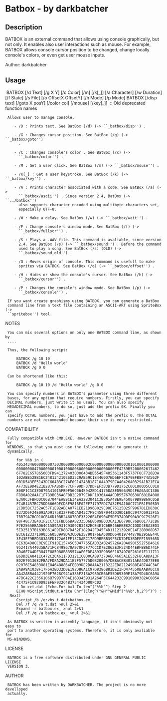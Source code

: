 
# Batbox - by darkbatcher
## Description
BATBOX is an external command that allows using console graphically, but not only. It enables also user interactions such as mouse.
For example, BATBOX allows console cursor position to be changed, change locally console's colors, or even get user mouse inputs.

Author: darkbatcher

## Usage
​		BATBOX [/d Text] [/g X Y] [/c Color] [/m] [/k[\_]]  [/a Character] [/w Duration] [/f State] [/s File] [/o OffsetX OffsetY] [/h Mode] [/p Mode] 
​		BATBOX [/disp text] [/goto X posY] [/color col] [/mouse] [/key[\_]] 
​      :: Old deprecated function names

     Allows user to manage console.
    
        - /D : Prints text. See BatBox (/d) (-> ``_batbox/disp'') .
    
        - /G : Changes cursor position. See BatBox (/g) (-> ``_batbox/goto'') 
          .
    
        - /C : Changes console's color . See BatBox (/c) (-> 
          ``_batbox/color'') .
    
        - /M : Get a user click. See BatBox (/m) (-> ``_batbox/mouse'') .
    
        - /K[_] : Get a user keystroke. See BatBox (/k) (-> ``_batbox/key'') .
    
        - /A : Prints character associated with a code. See BatBox (/a) (-> 
          ``_batbox/ascii'') . Since version 2.4, BatBox (-> ``../batbox'') 
          also supports character encoded using multibyte characters set, 
          especially UTF-8.
    
        - /W : Make a delay. See BatBox (/w) (-> ``_batbox/wait'') .
    
        - /F : Change console's window mode. See BatBox (/f) (-> 
          ``_batbox/fullscr'') .
    
        - /S : Plays a .WAV file. This command is avaliable, since version 
          2.4. See BatBox (/s) (-> ``_batbox/sound'') . Before the command 
          used to play a song. See BatBox (/s) (OLD) (-> 
          ``_batbox/sound_old'') .
    
        - /O : Moves origin of console. This command is usefull to make 
          sprites via BATBOX. See BatBox (/o) (-> ``_batbox/offset'') .
    
        - /H : Hides or show the console's cursor. See BatBox (/h) (-> 
          ``_batbox/cursor'') .
    
        - /P : Changes the console's window mode. See BatBox (/p) (-> 
          ``_batbox/console'') .
    
     If you want create graphisms using BATBOX, you can generate a BatBox 
     command line from a text file containing an ASCII-ART using SpriteBox (-> 
     ``spritebox'') tool.

NOTES

     You can mix several options on only one BATBOX command line, as shown by 
     ....
    
     Thus, the following script:
    
         BATBOX /g 10 10
         BATBOX /d "Hello world"
         BATBOX /g 0 0
    
     Can be shortened like this:
    
         BATBOX /g 10 10 /d "Hello world" /g 0 0
    
     You can specify numbers in BATBOX's parameter using three different 
     bases, for any option that require numbers. Firstly, you can specify 
     DECIMAL numbers, just write it as usual. You can also specify 
     HEXADECIMAL numbers, to do so, just add the prefix 0X. Finally you can 
     specify OCTAL numbers, you just have to add the prefix 0. The OCTAL 
     numbers are not recommended because their use is very restricted.

COMPATIBILITY

     Fully compatible with CMD.EXE. However BATBOX isn't a native command for 
     WINDOWS, so that you must use the following code to generate it 
     dynamically.
    
         for %%b in ( 
         4D5343460000000073030000000000002C000000000000000301010001000000
         00000000470000000100010000060000000000000000FE4259B5200062617462
         6F782E657865003FD9412724030006434BB5545F485361143F5737F0CF726B3A
         102ABB528B1EC24813421026D3529AB59C184460D7ED6EF7CE79EFB8F74A562F
         0B1D543EF5143DC60483C27AF0C14248B18710A4979ECA40426A0329A1B21ECA
         AF73EE9D4E21B287FAB6DF77CFF99DF37DDFEF3B3B779D1752C001800D5CC018
         808F1C1C3ED879A41015FB9F56C064E942ED141758A8ED96649D4F6A6A4C1306
         F8B0A028AAC1F789BC36A8F0B2C2B79E0DF1036A44ACDB557670638F601B4080
         E3A0C3FBFDDC06B7044EAE9CE34EA2283041C3B505A48E9E450079B99B69C05B
         FC4B1457BC75DD6666DECD8F981BE02EF71797FDC7A32E9A100C7C1EB1E505D9
         2CDD5BC7252AC57F1E92ABCA0771EB21D968029C98E76125D25F9967D1ED838C
         8372D6F24E093AD9175832FFADCAD43C7F8C459F9442D39D1E8C3947C6913F15
         7BB79A7BCD18CBA6D10BB24687B9E33226E4E6904E5DE37A9DE90A3C9C7926F1
         98F48C73E401F2CC731FBD66BAB2335D6E8689B0336A13E6798C76B601772CB6
         F7E2565EEAD64C1589A931C93092B34B2ECE4E1C6BB466EBE82C1DDD4E8A3ED3
         5ED25137B163B861AE9ED8B7D452F182D42F945F4D111213920E14F28B908D57
         B3C61233710903560539A9DA3CD0E257901F6EA600D664019744879B295EE44C
         3F43EF9BFD303A3FD172A61FE13CDABC17FD9BEBB39F5CD7DFD3BDEEF155565D
         6E63B4D8CC0E9EEF910E15745C5D47755EAB32AB245726A20A890C55275B4616
         952417A44035BA71FC8498670A970F3F77CCCD7E2862E3F524D44EBFBB6D741F
         3D46F7A4DF3847E885988B835574AF0EDE4893F9056F1874970F26101F111711
         B6DD3EA8411C472C20A611FD31211C8D0CA89737DAEC4665A1E532F8CA8DA13F
         ED2E7013682FBA7FDFA29DA11E7F57775D6B2000A7DBBACEB4051AEA4D077EE0
         02076E54833881E846488864FEB09DE2D8AAA2113222ED82124988E48744C3AF
         2ABA9A103BF17F6A3BD32D0E192D86A1C97D8386B82DE21FD474550BAABA6CC8
         AA42ABBA4421920F7628C941A385F213A298DCB6AE55D69309E18A79D40C6A9A
         47BC422C2356106B799D7F8AE16D345931A264F5C644232C9916990382AC085A
         4C475F1C920D93EFEF932C4B3734434D00FC02                          
         ) Do >>t.dat (Echo.For b=1 To len^("%%b"^) Step 2
         ECHO WScript.StdOut.Write Chr^(Clng^("&H"^&Mid^("%%b",b,2^)^)^) : 
      Next)
         Cscript /b /e:vbs t.dat>batbox.ex_
         Del /f /q /a t.dat >nul 2>&1
         Expand -r batbox.ex_ >nul 2>&1
         Del /f /q /a batbox.ex_ >nul 2>&1
    
     As BATBOX is written in assembly language, it isn't obviously not easy to 
     port to another operating systems. Therefore, it is only avaliable for 
     MS-WINDOWS.

LICENSE

     BATBOX is a free software distributed under GNU GENERAL PUBLIC LICENSE 
     VERSION 3.

AUTHOR

     BATBOX has been written by DARKBATCHER. The project is no more develloped 
     actually.
